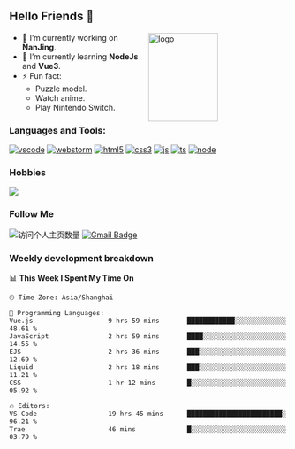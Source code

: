 ## Hello Friends 👋

<img src="https://github-readme-stats.vercel.app/api?username=Eugeniocode&show_icons=true&theme=vue" alt="logo" height="160" align="right" width="50%" />

- 🔭 I’m currently working on **NanJing**.
- 🌱 I’m currently learning **NodeJs** and **Vue3**.
- ⚡ Fun fact: 
  - Puzzle model.
  - Watch anime.
  - Play Nintendo Switch.



### Languages and Tools:

[![vscode](https://img.shields.io/badge/Visual%20Studio%20Code-blue?style=flat-square&logo=visualstudiocode&logoColor=ffffff)]()
[![webstorm](https://img.shields.io/badge/webstorm-528DD7?style=flat-square&logo=webstorm&logoColor=#ffffff)]()
[![html5](https://img.shields.io/badge/-HTML5-F16528?style=flat-square&logo=html5&logoColor=ffffff)]()
[![css3](https://img.shields.io/badge/-CSS3-3699D5?style=flat-square&logo=css3&logoColor=ffffff)]()
[![js](https://img.shields.io/badge/-Javascript-F0DA50?style=flat-square&logo=javascript&logoColor=ffffff)]()
[![ts](https://img.shields.io/badge/-Typescript-083061?style=flat-square&logo=typescript&logoColor=ffffff)]()
[![node](https://img.shields.io/badge/-Node.js-80BD00?style=flat-square&logo=nodedotjs&logoColor=ffffff)]()


### Hobbies

![](https://img.shields.io/badge/-Nintendo%20Switch-e60012?style=flat-square&logo=nintendo%20switch&logoColor=ffffff)

### Follow Me
![访问个人主页数量](https://komarev.com/ghpvc/?username=Eugeniocode&color=blue)
[![Gmail Badge](https://img.shields.io/badge/mail-eugeniocode@yeah.net-blue?style=flat&logo=Gmail&logoColor=white&link=mailto:eugeniocode@yeah.net)](mailto:eugeniocode@yeah.net)


### Weekly development breakdown
<!--START_SECTION:waka-->
📊 **This Week I Spent My Time On** 

```text
🕑︎ Time Zone: Asia/Shanghai

💬 Programming Languages: 
Vue.js                   9 hrs 59 mins       ████████████░░░░░░░░░░░░░   48.61 % 
JavaScript               2 hrs 59 mins       ████░░░░░░░░░░░░░░░░░░░░░   14.55 % 
EJS                      2 hrs 36 mins       ███░░░░░░░░░░░░░░░░░░░░░░   12.69 % 
Liquid                   2 hrs 18 mins       ███░░░░░░░░░░░░░░░░░░░░░░   11.21 % 
CSS                      1 hr 12 mins        █░░░░░░░░░░░░░░░░░░░░░░░░   05.92 % 

🔥 Editors: 
VS Code                  19 hrs 45 mins      ████████████████████████░   96.21 % 
Trae                     46 mins             █░░░░░░░░░░░░░░░░░░░░░░░░   03.79 % 
```


<!--END_SECTION:waka-->

